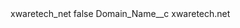 <?xml version="1.0" encoding="UTF-8"?>
<CustomMetadata xmlns="http://soap.sforce.com/2006/04/metadata" xmlns:xsi="http://www.w3.org/2001/XMLSchema-instance" xmlns:xsd="http://www.w3.org/2001/XMLSchema">
    <label>xwaretech_net</label>
    <protected>false</protected>
    <values>
        <field>Domain_Name__c</field>
        <value xsi:type="xsd:string">xwaretech.net</value>
    </values>
</CustomMetadata>
